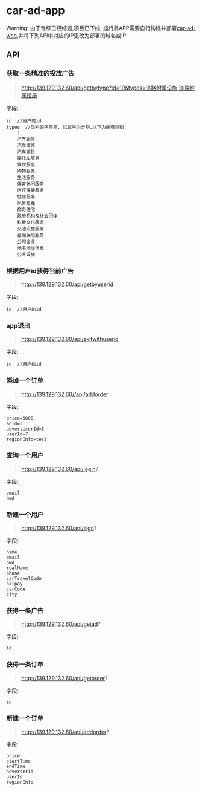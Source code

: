 # car-ad-app

Warning: 由于专综已经结题,项目已下线, 运行此APP需要自行构建并部署[car-ad-web](https://github.com/Ourobj-car-ad/car-ad-web),并将下列API中对应的IP更改为部署的域名或IP

## API

### 获取一条精准的投放广告

>http://139.129.132.60/api/getbytype?id=19&types=道路附属设施,道路附属设施

字段:
```
id  //用户的id
types  //类别的字符串, 以逗号为分割.以下为所有类别
    :   
    汽车服务
    汽车维修
    汽车销售
    摩托车服务
    餐饮服务
    购物服务
    生活服务
    体育休闲服务
    医疗保健服务
    住宿服务
    风景名胜
    商务住宅
    政府机构及社会团体
    科教文化服务
    交通设施服务
    金融保险服务
    公司企业
    地名地址信息
    公共设施
```

### 根据用户id获得当前广告

>http://139.129.132.60/api/getbyuserid

字段:
```
id  //用户的id
```

### app退出

>http://139.129.132.60/api/exitwithuserid

字段:
```
id  //用户的id
```

### 添加一个订单

>http://139.129.132.60//api/addorder

字段:
```
price=5000
adId=3
advertiserId=5
userId=7
regionInfo=test
```

### 查询一个用户

>http://139.129.132.60/api/login?

字段:
```
email
pwd
```

### 新建一个用户

>http://139.129.132.60/api/sign?

字段:
```
name
email
pwd
realName
phone
carTravelCode
alipay
carCode
city
```

### 获得一条广告

>http://139.129.132.60/api/getad?

字段:
```
id
```

### 获得一条订单

>http://139.129.132.60/api/getorder?

字段:
```
id
```

### 新建一个订单

>http://139.129.132.60/api/addorder?

字段:
```
price
startTime
endTime
adverserId
userId
regionInfo
```

